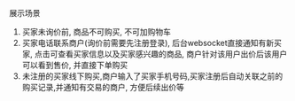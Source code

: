 展示场景
1. 买家未询价前, 商品不可购买, 不可加购物车
2. 买家电话联系商户(询价前需要先注册登录), 后台websocket直接通知有新买家, 点击可查看买家信息以及买家感兴趣的商品, 商户针对该用户出价后该用户可以看到售价, 并直接下单购买
3. 未注册的买家线下购买,商户输入了买家手机号码,买家注册后自动关联之前的购买记录,并通知有交易的商户, 方便后续出价等